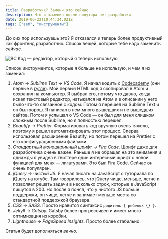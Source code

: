 ```yaml
---
title: Разработчик? Замени это сейчас
description: Что я заменил после полутора лет разработки
date: 2019-06-22T10:44:34.021Z
tags: ["веб", "инструменты"]
---
```


До сих пор используешь это? Я отказался и теперь более продуктивный как фронтенд
разработчик. Список вещей, которые тебе надо заменить _сейчас._

![ВС Код — редактор, который я теперь использую](/images/vscode.jpg)

Список инструментов, которые я больше не использую, и чем я их заменил:

1. _Atom → Sublime Text → VS Code._ Я начал кодить с
   [Codecademy](https://www.codecademy.com) (они первые в
   [гугле](https://www.google.com/search?client=firefox-b-d&q=learn+to+code)).
   Мой первый HTML код я скопировал в Atom и сохранил на компьютер. Я выбрал
   его, потому что давно, когда искал текстовый редактор, натыкался на Атом и в
   описании у него было что-то связанное с кодом. Потом я перешел на Sublime
   Text и он был хорош. Я написал в нем много вышедших и не вышедших сайтов.
   Потом я услышал о VS Code — он был для меня слишком сложным после Sublime, но
   я полностью перешел.
2. _Beautify → Prettier._ Форматировать код вручную очень тяжело, поэтому я
   решил автоматизировать этот процесс. Сперва использовал расширение Beautify,
   но потом перешел на Prettier с его конфигурационными файлами.
3. _Стандартный моноширинный шрифт → Fira Code._ Шрифт даже для разработчика
   очень важен. Раньше я не обращал на это внимания и однажды я увидел в
   твиттере один интересный шрифт с новой функцией для меня — лигатурами. Это
   был Fira Code. Сейчас он очень популярен.
4. _jQuery → чистый JS._ Я начал писать на JavaScript с туториала по jQuery на
   ютубе. Там говорилось, что jQuery чище, меньше, легче и позволяет решать
   задачи в несколько строк, которые в JavaScript пишутся в 200. Но после я
   понял, что у чистого JS больше поддержки, он чище, легче и занимает меньше
   места со стандартной поддержкой браузера.
5. _CSS → SASS._ Просто нравится синтаксис `родитель { ребенок {} }`.
6. _Jekyll → Gatsby._ Gatsby более прогрессивен и имеет много оптимизация из
   коробки.
7. _Lighthouse → PageSpeed Insights._ Просто более стабильно.

Статья будет дополняться _вечно._
